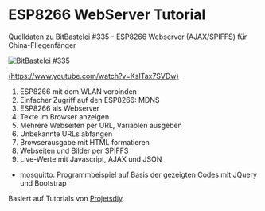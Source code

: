 # ESP8266 WebServer Tutorial

Quelldaten zu BitBastelei #335 - ESP8266 Webserver (AJAX/SPIFFS) für China-Fliegenfänger

[![BitBastelei #335](http://img.youtube.com/vi/KsITax7SVDw/0.jpg)](http://www.youtube.com/watch?v=KsITax7SVDw "BitBastelei #335 - ESP8266 Webserver (AJAX/SPIFFS) für China-Fliegenfänger")

[(https://www.youtube.com/watch?v=KsITax7SVDw)](https://www.youtube.com/watch?v=KsITax7SVDw)

1. ESP8266 mit dem WLAN verbinden
2. Einfacher Zugriff auf den ESP8266: MDNS
3. ESP8266 als Webserver
4. Texte im Browser anzeigen
5. Mehrere Webseiten per URL, Variablen ausgeben
6. Unbekannte URLs abfangen
7. Browserausgabe mit HTML formatieren
8. Webseiten und Bilder per SPIFFS
9. Live-Werte mit Javascript, AJAX und JSON
* mosquitto: Programmbeispiel auf Basis der gezeigten Codes mit JQuery und Bootstrap

Basiert auf Tutorials von [Projetsdiy](https://github.com/projetsdiy/ESP8266-Webserver-Tutorials).

